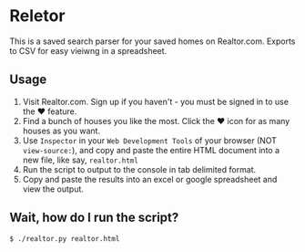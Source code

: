 # Reletor
This is a saved search parser for your saved homes on Realtor.com. Exports to CSV for easy vieiwng in a spreadsheet.

## Usage

1. Visit Realtor.com. Sign up if you haven't - you must be signed in to use the ❤️ feature.
2. Find a bunch of houses you like the most. Click the ❤️ icon for as many houses as you want.
3. Use `Inspector` in your `Web Development Tools` of your browser (NOT `view-source:`), and copy and paste the entire HTML document into a new file, like say, `realtor.html`
4. Run the script to output to the console in tab delimited format.
5. Copy and paste the results into an excel or google spreadsheet and view the output.

## Wait, how do I run the script?

```
$ ./realtor.py realtor.html
```

